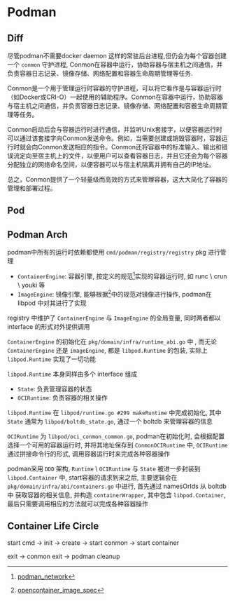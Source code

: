 # Podman

## Diff

尽管podman不需要docker daemon 这样的常驻后台进程,但仍会为每个容器创建一个 `conmon` 守护进程, Conmon在容器中运行，协助容器与宿主机之间通信，并负责容器日志记录、镜像存储、网络配置和容器生命周期管理等任务.


Conmon是一个用于管理运行时容器的守护进程，可以将它看作是与容器运行时（如Docker或CRI-O）一起使用的辅助程序。Conmon在容器中运行，协助容器与宿主机之间通信，并负责容器日志记录、镜像存储、网络配置和容器生命周期管理等任务。

Conmon启动后会与容器运行时进行通信，并监听Unix套接字，以便容器运行时可以通过该套接字向Conmon发送命令。例如，当需要创建或销毁容器时，容器运行时就会向Conmon发送相应的指令。Conmon还将容器中的标准输入、输出和错误流定向至宿主机上的文件，以便用户可以查看容器日志，并且它还会为每个容器分配独立的网络命名空间，以便容器可以与宿主机隔离并拥有自己的IP地址。

总之，Conmon提供了一个轻量级而高效的方式来管理容器，这大大简化了容器的管理和部署过程。

## Pod

[^1]: [podman_network](https://github.com/containers/podman/blob/main/docs/tutorials/basic_networking.md)


## Podman Arch

podman中所有的运行时依赖都使用 `cmd/podman/registry/registry` pkg 进行管理
- `ContainerEngine`: 容器引擎, 按定义的规范[^1]实现的容器运行时, 如 runc \ crun \ youki 等
- `ImageEngine`: 镜像引擎, 能够根据[^2]中的规范对镜像进行操作, podman在 libpod 中对其进行了实现

registry 中维护了 `ContainerEngine` 与 `ImageEngine` 的全局变量, 同时两者都以 interface 的形式对外提供调用

`ContainerEngine` 的初始化在 `pkg/domain/infra/runtime_abi.go` 中 , 而无论 `ContainerEngine` 还是 `imageEngine`, 都是 `libpod.Runtime` 的包装, 实际上 `libpod.Runtime` 实现了一切功能


`libpod.Runtime` 本身同样由多个 interface 组成
- `State`: 负责管理容器的状态
- `OCIRuntime`: 负责容器的相关操作

`libpod.Runtime` 在 `libpod/runtime.go #299 makeRuntime` 中完成初始化, 其中 `State` 通常为 `libpod/boltdb_state.go`,  通过一个 boltdb 来管理容器的信息

`OCIRuntime` 为 `libpod/oci_conmon_common.go`, podman在初始化时, 会根据配置选择一个可用的容器运行时, 并将其地址保存到 `ConmonOCIRuntime` 中, `OCIRuntime` 通过拼接命令行的形式, 调用容器运行时来完成各种容器操作

podman采用 `DDD` 架构, `Runtime` \ `OCIRuntime` 与 `State` 被进一步封装到 `libpod.Container` 中, start容器的请求到来之后, 主要逻辑会在 `pkg/domain/infra/abi/containers.go` 中进行, 首先通过 namesOrIds 从 boltdb 中 获取容器的相关信息, 并构造 `containerWrapper`, 其中包含 `libpod.Container`, 最后只需要调用相应的方法就可以完成各种容器操作


[^1]: [container_spec_runtime](https://github.com/opencontainers/runtime-spec/blob/main/runtime.md)
[^2]: [opencontainer_image_spec](https://github.com/opencontainers/image-spec/blob/main/spec.md)


## Container Life Circle

start cmd
  -> init -> create -> start conmon -> start container

exit
  -> conmon exit -> podman cleanup


